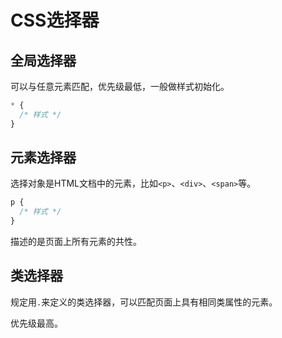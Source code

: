 # CSS选择器

## 全局选择器

可以与任意元素匹配，优先级最低，一般做样式初始化。

```css
* {
  /* 样式 */
}
```

## 元素选择器

选择对象是HTML文档中的元素，比如`<p>`、`<div>`、`<span>`等。

```css
p {
  /* 样式 */
}
```

描述的是页面上所有元素的共性。

## 类选择器

规定用`.`来定义的类选择器，可以匹配页面上具有相同类属性的元素。

优先级最高。